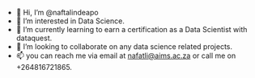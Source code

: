 - 👋 Hi, I’m @naftalindeapo
- 👀 I’m interested in Data Science.
- 🌱 I’m currently learning to earn a certification as a Data Scientist with dataquest.
- 💞️ I’m looking to collaborate on any data science related projects.
- 📫 you can reach me via email at nafatli@aims.ac.za or call me on +264816721865.

<!---
naftalindeapo/naftalindeapo is a ✨ special ✨ repository because its `README.md` (this file) appears on your GitHub profile.
You can click the Preview link to take a look at your changes.
--->
